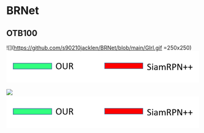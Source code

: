 # BRNet


## OTB100
![](https://github.com/s90210jacklen/BRNet/blob/main/GIrl.gif =250x250)
![Label](https://github.com/s90210jacklen/BRNet/blob/main/label.png)


![](https://github.com/s90210jacklen/BRNet/blob/main/Sfood.gif)
![Label](https://github.com/s90210jacklen/BRNet/blob/main/label.png)
